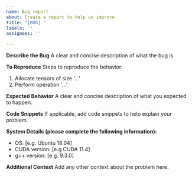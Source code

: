 ```yaml
---
name: Bug report
about: Create a report to help us improve
title: "[BUG] "
labels: ''
assignees: ''

---
```


**Describe the Bug**
A clear and concise description of what the bug is.

**To Reproduce**
Steps to reproduce the behavior:
1. Allocate tensors of size '...'
2. Perform operation '...'

**Expected Behavior**
A clear and concise description of what you expected to happen.

**Code Snippets**
If applicable, add code snippets to help explain your problem.

**System Details (please complete the following information):**
 - OS: [e.g. Ubuntu 18.04]
 - CUDA version: [e.g CUDA 11.4]
 - g++ version: [e.g. 9.3.0]

**Additional Context**
Add any other context about the problem here.
